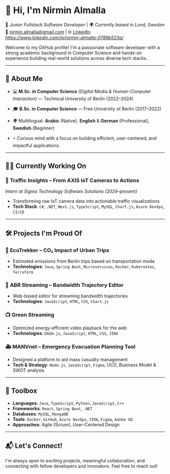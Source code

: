 # 👋 Hi, I'm Nirmin Almalla

🎯 _Junior Fullstack Software Developer_ | 🌍 _Currently based in Lund, Sweden_  
📧 nirmin.almalla@gmail.com | 🌐 [LinkedIn](#) _https://www.linkedin.com/in/nirmin-almalla-0789b523a/_

Welcome to my GitHub profile! I'm a passionate software developer with a strong academic background in Computer Science and hands-on experience building real-world solutions across diverse tech stacks.

---

## 🧠 About Me

- 💻 **M.Sc. in Computer Science** _(Digital Media & Human-Computer Interaction)_ — Technical University of Berlin (2022–2024)
- 🎓 **B.Sc. in Computer Science** — Free University of Berlin (2017–2022)

- 🌍 Multilingual: **Arabic** (Native), **English** & **German** (Professional), **Swedish** (Beginner)
- ⚡ Curious mind with a focus on building efficient, user-centered, and impactful applications.

---

## 👩‍💻 Currently Working On

### **🚦 Traffic Insights – From AXIS IoT Cameras to Actions**

_Intern at Sigma Technology Software Solutions (2024–present)_

- Transforming raw IoT camera data into actionable traffic visualizations
- **Tech Stack**: `C#`, `.NET`, `Next.js`, `TypeScript`, `MySQL`, `Chart.js`, `Azure DevOps`, `CI/CD`

---

## 🛠️ Projects I'm Proud Of

### 🌱 **EcoTrekker – CO₂ Impact of Urban Trips**

- Estimated emissions from Berlin trips based on transportation mode
- **Technologies**: `Java`, `Spring Boot`, `Microservices`, `Docker`, `Kubernetes`, `Terraform`

### 📶 **ABR Streaming – Bandwidth Trajectory Editor**

- Web-based editor for streaming bandwidth trajectories
- **Technologies**: `JavaScript`, `HTML`, `CSS`, `Chart.js`

### 📺 **Green Streaming**

- Optimized energy-efficient video playback for the web
- **Technologies**: `DASH.js`, `JavaScript`, `HTML`, `CSS`, `JIRA`

### 🚑 **MANVnet – Emergency Evacuation Planning Tool**

- Designed a platform to aid mass casualty management
- **Tech & Strategy**: `Node.js`, `JavaScript`, `Figma`, UCD, Business Model & SWOT analysis

---

## 🧰 Toolbox

- **Languages**: `Java`, `TypeScript`, `Python`, `JavaScript`, `C++`
- **Frameworks**: `React`, `Spring Boot`, `.NET`
- **Databases**: `MySQL`, `MongoDB`
- **Tools**: `Docker`, `GitHub`, `Azure DevOps`, `JIRA`, `Figma`, `Adobe XD`
- **Approaches**: Agile (Scrum), User-Centered Design

---

## 📬 Let's Connect!

I'm always open to exciting projects, meaningful collaboration, and connecting with fellow developers and innovators. Feel free to reach out!
